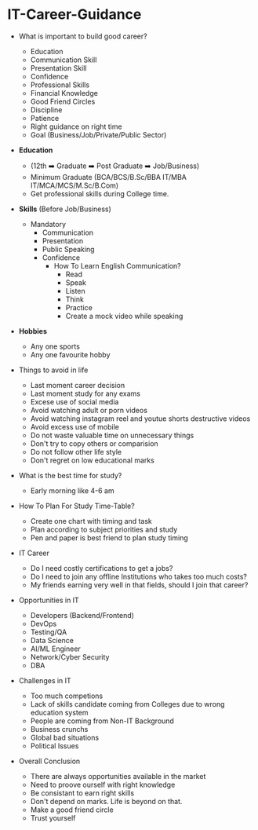 # IT-Career-Guidance

- What is important to build good career?
    - Education
    - Communication Skill
    - Presentation Skill
    - Confidence
    - Professional Skills
    - Financial Knowledge
    - Good Friend Circles
    - Discipline
    - Patience
    - Right guidance on right time
    - Goal (Business/Job/Private/Public Sector)

- **Education** 
    - (12th :arrow_right: Graduate :arrow_right: Post Graduate :arrow_right: Job/Business)
    - Minimum Graduate (BCA/BCS/B.Sc/BBA IT/MBA IT/MCA/MCS/M.Sc/B.Com)
    - Get professional skills during College time.

- **Skills** (Before Job/Business)
    - Mandatory
        - Communication
        - Presentation
        - Public Speaking
        - Confidence
            -   How To Learn English Communication?
                - Read
                - Speak
                - Listen
                - Think
                - Practice
                - Create a mock video while speaking

- **Hobbies**
    - Any one sports
    - Any one favourite hobby 

- Things to avoid in life
    - Last moment career decision
    - Last moment study for any exams
    - Excese use of social media
    - Avoid watching adult or porn videos 
    - Avoid watching instagram reel and youtue shorts destructive videos
    - Avoid excess use of mobile 
    - Do not waste valuable time on unnecessary things
    - Don't try to copy others or comparision
    - Do not follow other life style
    - Don't regret on low educational marks

- What is the best time for study?
    - Early morning like 4-6 am    

- How To Plan For Study Time-Table?
    - Create one chart with timing and task
    - Plan according to subject priorities and study
    - Pen and paper is best friend to plan study timing

- IT Career
    - Do I need costly certifications to get a jobs?
    - Do I need to join any offline Institutions who takes too much costs?
    - My friends earning very well in that fields, should I join that career?

- Opportunities in IT
    - Developers (Backend/Frontend)
    - DevOps
    - Testing/QA
    - Data Science
    - AI/ML Engineer
    - Network/Cyber Security
    - DBA

- Challenges in IT
    - Too much competions
    - Lack of skills candidate coming from Colleges due to wrong education system
    - People are coming from Non-IT Background
    - Business crunchs
    - Global bad situations
    - Political Issues

- Overall Conclusion
    - There are always opportunities available in the market
    - Need to proove ourself with right knowledge
    - Be consistant to earn right skills
    - Don't depend on marks. Life is beyond on that.   
    - Make a good friend circle
    - Trust yourself                      
    